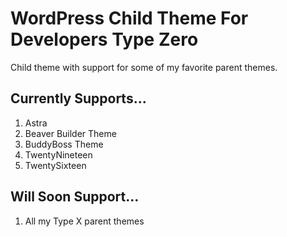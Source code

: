 # WordPress Child Theme For Developers Type Zero

Child theme with support for some of my favorite parent themes.

## Currently Supports...

1. Astra
1. Beaver Builder Theme
1. BuddyBoss Theme
1. TwentyNineteen
1. TwentySixteen

## Will Soon Support...

1. All my Type X parent themes
